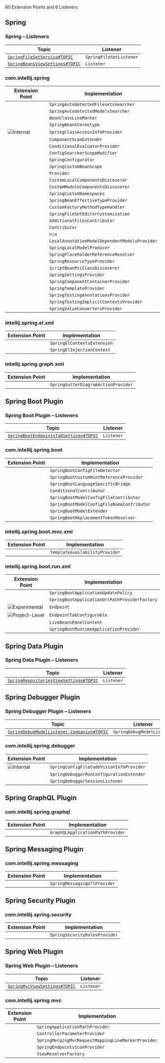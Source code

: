<!-- Copyright 2000-2025 JetBrains s.r.o. and contributors. Use of this source code is governed by the Apache 2.0 license. -->

<!-- GENERATED FILE, DO NOT EDIT -->
<!-- This file is generated with the SDK Docs Authoring Tools plugin ('Generate SDK Docs EP Lists' action) -->
<!-- Revision: 9823c9c422640ea294e1667a948c84f414e9e1bd -->

<!--
EP List Directories:
- /plugins/spring
-->


<snippet id="content">

60 Extension Points and 6 Listeners

<include from="snippets.topic" element-id="ep_list_legend"/>

## Spring

### Spring – Listeners

| Topic | Listener |
|-------|----------|
| [`SpringFileSetService#TOPIC`](https://jb.gg/ipe/listeners?topics=com.intellij.spring.facet.SpringFileSetService.SpringFileSetListener)  | `SpringFileSetListener` |
| [`SpringBeansViewSettings#TOPIC`](https://jb.gg/ipe/listeners?topics=com.intellij.spring.toolWindow.SpringBeansViewSettings.Listener)  | `Listener` |


### com.intellij.spring

| Extension Point | Implementation |
|-----------------|----------------|
| <include from="snippets.topic" element-id="epLink"><var name="ep" value="com.intellij.spring.autodetected.filesets"/></include> | `SpringAutodetectedFilesetsSearcher` |
| <include from="snippets.topic" element-id="epLink"><var name="ep" value="com.intellij.spring.autodetected.models"/></include> | `SpringAutodetectedModelsSearcher` |
| <include from="snippets.topic" element-id="epLink"><var name="ep" value="com.intellij.spring.beanClassLineMarker"/></include> | `BeanClassLineMarker` |
| <include from="snippets.topic" element-id="epLink"><var name="ep" value="com.intellij.spring.beans.stereotype"/></include> | `SpringBeanStereotype` |
| <include from="snippets.topic" element-id="epLink"><var name="ep" value="com.intellij.spring.classAccessInfoProvider"/></include> ![Internal][internal] | `SpringClassAccessInfoProvider` |
| <include from="snippets.topic" element-id="epLink"><var name="ep" value="com.intellij.spring.componentScanExtender"/></include> | `ComponentScanExtender` |
| <include from="snippets.topic" element-id="epLink"><var name="ep" value="com.intellij.spring.conditionalEvaluatorProvider"/></include> | `ConditionalEvaluatorProvider` |
| <include from="snippets.topic" element-id="epLink"><var name="ep" value="com.intellij.spring.configSearcherScopeModifier"/></include> | `ConfigSearcherScopeModifier` |
| <include from="snippets.topic" element-id="epLink"><var name="ep" value="com.intellij.spring.configurator"/></include> | `SpringConfigurator` |
| <include from="snippets.topic" element-id="epLink"><var name="ep" value="com.intellij.spring.customBeanScope"/></include> | `SpringCustomBeanScope` |
| <include from="snippets.topic" element-id="epLink"><var name="ep" value="com.intellij.spring.customConverterProvider"/></include> | `Provider` |
| <include from="snippets.topic" element-id="epLink"><var name="ep" value="com.intellij.spring.customLocalComponentsDiscoverer"/></include> | `CustomLocalComponentsDiscoverer` |
| <include from="snippets.topic" element-id="epLink"><var name="ep" value="com.intellij.spring.customModuleComponentsDiscoverer"/></include> | `CustomModuleComponentsDiscoverer` |
| <include from="snippets.topic" element-id="epLink"><var name="ep" value="com.intellij.spring.customNamespaces"/></include> | `SpringCustomNamespaces` |
| <include from="snippets.topic" element-id="epLink"><var name="ep" value="com.intellij.spring.effective.types.provider"/></include> | `SpringBeanEffectiveTypeProvider` |
| <include from="snippets.topic" element-id="epLink"><var name="ep" value="com.intellij.spring.factoryMethodTypeHandler"/></include> | `CustomFactoryMethodTypeHandler` |
| <include from="snippets.topic" element-id="epLink"><var name="ep" value="com.intellij.spring.fileSetEditorCustomization"/></include> | `SpringFileSetEditorCustomization` |
| <include from="snippets.topic" element-id="epLink"><var name="ep" value="com.intellij.spring.inspectionsRegistryAdditionalFilesContributor"/></include> | `AdditionalFilesContributor` |
| <include from="snippets.topic" element-id="epLink"><var name="ep" value="com.intellij.spring.inspectionsRegistryContributor"/></include> | `Contributor` |
| <include from="snippets.topic" element-id="epLink"><var name="ep" value="com.intellij.spring.jam.customMetaImplementation"/></include> | `n/a` |
| <include from="snippets.topic" element-id="epLink"><var name="ep" value="com.intellij.spring.localAnnotationModelDependentModelsProvider"/></include> | `LocalAnnotationModelDependentModelsProvider` |
| <include from="snippets.topic" element-id="epLink"><var name="ep" value="com.intellij.spring.localModelProducer"/></include> | `SpringLocalModelProducer` |
| <include from="snippets.topic" element-id="epLink"><var name="ep" value="com.intellij.spring.placeholderReferenceResolver"/></include> | `SpringPlaceholderReferenceResolver` |
| <include from="snippets.topic" element-id="epLink"><var name="ep" value="com.intellij.spring.resourceTypeProvider"/></include> | `SpringResourceTypeProvider` |
| <include from="snippets.topic" element-id="epLink"><var name="ep" value="com.intellij.spring.scriptBeanPsiClassDiscoverer"/></include> | `ScriptBeanPsiClassDiscoverer` |
| <include from="snippets.topic" element-id="epLink"><var name="ep" value="com.intellij.spring.settingsProvider"/></include> | `SpringSettingsProvider` |
| <include from="snippets.topic" element-id="epLink"><var name="ep" value="com.intellij.spring.springComponentContainerProvider"/></include> | `SpringComponentContainerProvider` |
| <include from="snippets.topic" element-id="epLink"><var name="ep" value="com.intellij.spring.springTemplateProvider"/></include> | `SpringTemplateProvider` |
| <include from="snippets.topic" element-id="epLink"><var name="ep" value="com.intellij.spring.testingAnnotationsProvider"/></include> | `SpringTestingAnnotationsProvider` |
| <include from="snippets.topic" element-id="epLink"><var name="ep" value="com.intellij.spring.testingImplicitContextsProvider"/></include> | `SpringTestingImplicitContextsProvider` |
| <include from="snippets.topic" element-id="epLink"><var name="ep" value="com.intellij.spring.valueConverter"/></include> | `SpringValueConvertersProvider` |

### intellij.spring.el.xml

| Extension Point | Implementation |
|-----------------|----------------|
| <include from="snippets.topic" element-id="epLink"><var name="ep" value="com.intellij.spring.el.contexts"/></include> | `SpringElContextsExtension` |
| <include from="snippets.topic" element-id="epLink"><var name="ep" value="com.intellij.spring.el.injection.context"/></include> | `SpringElInjectionContext` |

### intellij.spring.graph.xml

| Extension Point | Implementation |
|-----------------|----------------|
| <include from="snippets.topic" element-id="epLink"><var name="ep" value="com.intellij.spring.gutterDiagramActionProvider"/></include> | `SpringGutterDiagramActionProvider` |


## Spring Boot Plugin

### Spring Boot Plugin – Listeners

| Topic | Listener |
|-------|----------|
| [`SpringBootEndpointsTabSettings#TOPIC`](https://jb.gg/ipe/listeners?topics=com.intellij.spring.boot.run.lifecycle.tabs.SpringBootEndpointsTabSettings.Listener)  | `Listener` |


### com.intellij.spring.boot

| Extension Point | Implementation |
|-----------------|----------------|
| <include from="snippets.topic" element-id="epLink"><var name="ep" value="com.intellij.spring.boot.configFileDetector"/></include> | `SpringBootConfigFileDetector` |
| <include from="snippets.topic" element-id="epLink"><var name="ep" value="com.intellij.spring.boot.customHintReferenceProvider"/></include> | `SpringBootCustomHintReferenceProvider` |
| <include from="snippets.topic" element-id="epLink"><var name="ep" value="com.intellij.spring.boot.languageSpecificBridge"/></include> | `SpringBootLanguageSpecificBridge` |
| <include from="snippets.topic" element-id="epLink"><var name="ep" value="com.intellij.spring.boot.modelConditionalContributor"/></include> | `ConditionalContributor` |
| <include from="snippets.topic" element-id="epLink"><var name="ep" value="com.intellij.spring.boot.modelConfigFileContributor"/></include> | `SpringBootModelConfigFileContributor` |
| <include from="snippets.topic" element-id="epLink"><var name="ep" value="com.intellij.spring.boot.modelConfigFileNameContributor"/></include> | `SpringBootModelConfigFileNameContributor` |
| <include from="snippets.topic" element-id="epLink"><var name="ep" value="com.intellij.spring.boot.modelExtender"/></include> | `SpringBootModelExtender` |
| <include from="snippets.topic" element-id="epLink"><var name="ep" value="com.intellij.spring.boot.replacementTokenResolver"/></include> | `SpringBootReplacementTokenResolver` |

### intellij.spring.boot.mvc.xml

| Extension Point | Implementation |
|-----------------|----------------|
| <include from="snippets.topic" element-id="epLink"><var name="ep" value="com.intellij.spring.boot.mvc.templateAvailabilityProvider"/></include> | `TemplateAvailabilityProvider` |

### intellij.spring.boot.run.xml

| Extension Point | Implementation |
|-----------------|----------------|
| <include from="snippets.topic" element-id="epLink"><var name="ep" value="com.intellij.spring.boot.run.applicationUpdatePolicy"/></include> | `SpringBootApplicationUpdatePolicy` |
| <include from="snippets.topic" element-id="epLink"><var name="ep" value="com.intellij.spring.boot.run.applicationUrlPathProviderFactory"/></include> | `SpringBootApplicationUrlPathProviderFactory` |
| <include from="snippets.topic" element-id="epLink"><var name="ep" value="com.intellij.spring.boot.run.endpoint"/></include> ![Experimental][experimental] | `Endpoint` |
| <include from="snippets.topic" element-id="epLink"><var name="ep" value="com.intellij.spring.boot.run.endpointTabConfigurable"/></include> ![Project-Level][project-level] | `EndpointTabConfigurable` |
| <include from="snippets.topic" element-id="epLink"><var name="ep" value="com.intellij.spring.boot.run.liveBeansPanelContent"/></include> | `LiveBeansPanelContent` |
| <include from="snippets.topic" element-id="epLink"><var name="ep" value="com.intellij.spring.boot.run.runtimeApplicationProvider"/></include> | `SpringBootRuntimeApplicationProvider` |


## Spring Data Plugin

### Spring Data Plugin – Listeners

| Topic | Listener |
|-------|----------|
| [`SpringRepositoriesViewSettings#TOPIC`](https://jb.gg/ipe/listeners?topics=com.intellij.spring.data.commons.view.SpringRepositoriesViewSettings.Listener)  | `Listener` |



## Spring Debugger Plugin

### Spring Debugger Plugin – Listeners

| Topic | Listener |
|-------|----------|
| [`SpringDebugModelListener.Companion#TOPIC`](https://jb.gg/ipe/listeners?topics=com.intellij.spring.debugger.model.SpringDebugModelListener)  | `SpringDebugModelListener` |


### com.intellij.spring.debugger

| Extension Point | Implementation |
|-----------------|----------------|
| <include from="snippets.topic" element-id="epLink"><var name="ep" value="com.intellij.spring.debugger.configCodeVisionProvider"/></include> ![Internal][internal] | `SpringConfigFileCodeVisionInfoProvider` |
| <include from="snippets.topic" element-id="epLink"><var name="ep" value="com.intellij.spring.debugger.runConfigurationExtender"/></include> | `SpringDebuggerRunConfigurationExtender` |
| <include from="snippets.topic" element-id="epLink"><var name="ep" value="com.intellij.spring.debugger.sessionListener"/></include> | `SpringDebuggerSessionListener` |


## Spring GraphQL Plugin

### com.intellij.spring.graphql

| Extension Point | Implementation |
|-----------------|----------------|
| <include from="snippets.topic" element-id="epLink"><var name="ep" value="com.intellij.spring.graphql.appPathProvider"/></include> | `GraphQLApplicationPathProvider` |


## Spring Messaging Plugin

### com.intellij.spring.messaging

| Extension Point | Implementation |
|-----------------|----------------|
| <include from="snippets.topic" element-id="epLink"><var name="ep" value="com.intellij.spring.messaging.urlProvider"/></include> | `SpringMessagingUrlProvider` |


## Spring Security Plugin

### com.intellij.spring.security

| Extension Point | Implementation |
|-----------------|----------------|
| <include from="snippets.topic" element-id="epLink"><var name="ep" value="com.intellij.spring.security.rolesProvider"/></include> | `SpringSecurityRolesProvider` |


## Spring Web Plugin

### Spring Web Plugin – Listeners

| Topic | Listener |
|-------|----------|
| [`SpringMvcViewSettings#TOPIC`](https://jb.gg/ipe/listeners?topics=com.intellij.spring.mvc.toolwindow.SpringMvcViewSettings.Listener)  | `Listener` |


### com.intellij.spring.mvc

| Extension Point | Implementation |
|-----------------|----------------|
| <include from="snippets.topic" element-id="epLink"><var name="ep" value="com.intellij.spring.mvc.applicationPathProvider"/></include> | `SpringApplicationPathProvider` |
| <include from="snippets.topic" element-id="epLink"><var name="ep" value="com.intellij.spring.mvc.completion.controllerParamTypeProvider"/></include> | `ControllerParameterProvider` |
| <include from="snippets.topic" element-id="epLink"><var name="ep" value="com.intellij.spring.mvc.mergingMvcRequestMappingLineMarkerProvider"/></include> | `SpringMergingMvcRequestMappingLineMarkerProvider` |
| <include from="snippets.topic" element-id="epLink"><var name="ep" value="com.intellij.spring.mvc.springEndpointsIconProvider"/></include> | `SpringEndpointsIconProvider` |
| <include from="snippets.topic" element-id="epLink"><var name="ep" value="com.intellij.spring.mvc.viewResolverFactory"/></include> | `ViewResolverFactory` |


[deprecated]: https://img.shields.io/badge/-Deprecated-lightgrey?style=flat-square
[removal]: https://img.shields.io/badge/-Removal-red?style=flat-square
[obsolete]: https://img.shields.io/badge/-Obsolete-grey?style=flat-square
[experimental]: https://img.shields.io/badge/-Experimental-violet?style=flat-square
[internal]: https://img.shields.io/badge/-Internal-darkred?style=flat-square
[project-level]: https://img.shields.io/badge/-Project--Level-blue?style=flat-square
[non-dynamic]: https://img.shields.io/badge/-Non--Dynamic-orange?style=flat-square
[dumb-aware]: https://img.shields.io/badge/-DumbAware-darkgreen?style=flat-square

</snippet>

